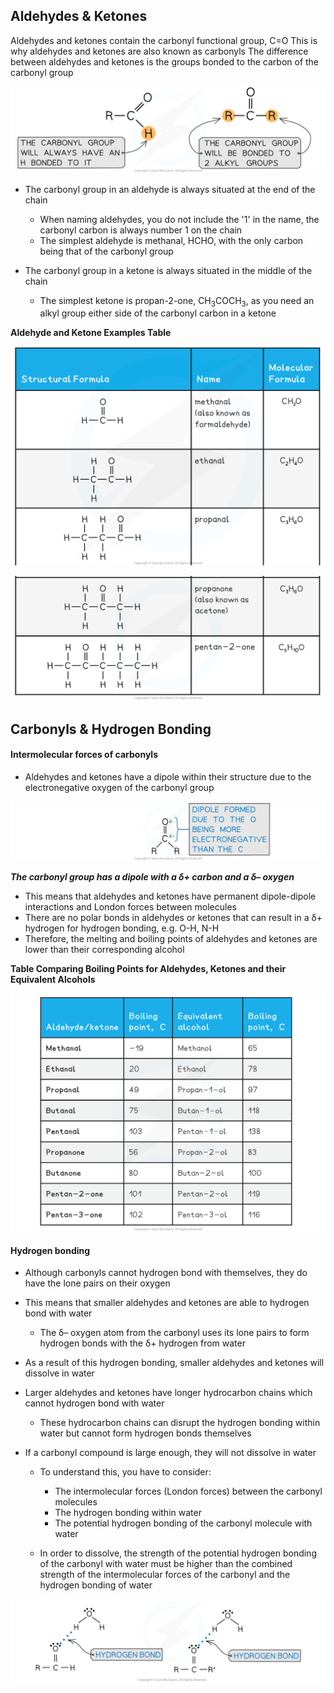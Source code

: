 Aldehydes & Ketones
-------------------

Aldehydes and ketones contain the carbonyl functional group, C=O This is why aldehydes and ketones are also known as carbonyls The difference between aldehydes and ketones is the groups bonded to the carbon of the carbonyl group

![Aldehydes & Ketones, downloadable AS & A Level Chemistry revision notes](7.2.1-Aldehydes-Ketones.png)

* The carbonyl group in an aldehyde is always situated at the end of the chain

  + When naming aldehydes, you do not include the '1' in the name, the carbonyl carbon is always number 1 on the chain
  + The simplest aldehyde is methanal, HCHO, with the only carbon being that of the carbonyl group
* The carbonyl group in a ketone is always situated in the middle of the chain

  + The simplest ketone is propan-2-one, CH<sub>3</sub>COCH<sub>3</sub>, as you need an alkyl group either side of the carbonyl carbon in a ketone

<b>Aldehyde and Ketone Examples Table</b>

![](10.1.7-Aldehydes-and-Ketones-Examples-Table-1-1.png)

![](10.1.7-Aldehydes-and-Ketones-Examples-Table-2.png)

Carbonyls & Hydrogen Bonding
----------------------------

#### Intermolecular forces of carbonyls

* Aldehydes and ketones have a dipole within their structure due to the electronegative oxygen of the carbonyl group

![7.2.3 carbonyl dipole, downloadable AS & A Level Chemistry revision notes](7.2.3-carbonyl-dipole.png)

<i><b>The carbonyl group has a dipole with a δ+ carbon and a δ– oxygen </b></i>

* This means that aldehydes and ketones have permanent dipole-dipole interactions and London forces between molecules
* There are no polar bonds in aldehydes or ketones that can result in a δ+ hydrogen for hydrogen bonding, e.g. O-H, N-H
* Therefore, the melting and boiling points of aldehydes and ketones are lower than their corresponding alcohol

<b>Table Comparing Boiling Points for Aldehydes, Ketones and their Equivalent Alcohols</b>

![edexcel-7-2-1-boiling-point-data](edexcel-7-2-1-boiling-point-data.png)

#### Hydrogen bonding

* Although carbonyls cannot hydrogen bond with themselves, they do have the lone pairs on their oxygen
* This means that smaller aldehydes and ketones are able to hydrogen bond with water

  + The δ– oxygen atom from the carbonyl uses its lone pairs to form hydrogen bonds with the δ+ hydrogen from water
* As a result of this hydrogen bonding, smaller aldehydes and ketones will dissolve in water
* Larger aldehydes and ketones have longer hydrocarbon chains which cannot hydrogen bond with water

  + These hydrocarbon chains can disrupt the hydrogen bonding within water but cannot form hydrogen bonds themselves
* If a carbonyl compound is large enough, they will not dissolve in water

  + To understand this, you have to consider:

    - The intermolecular forces (London forces) between the carbonyl molecules
    - The hydrogen bonding within water
    - The potential hydrogen bonding of the carbonyl molecule with water
  + In order to dissolve, the strength of the potential hydrogen bonding of the carbonyl with water must be higher than the combined strength of the intermolecular forces of the carbonyl and the hydrogen bonding of water

![hbonding-in-aldehydes-and-ketones](hbonding-in-aldehydes-and-ketones.png)
